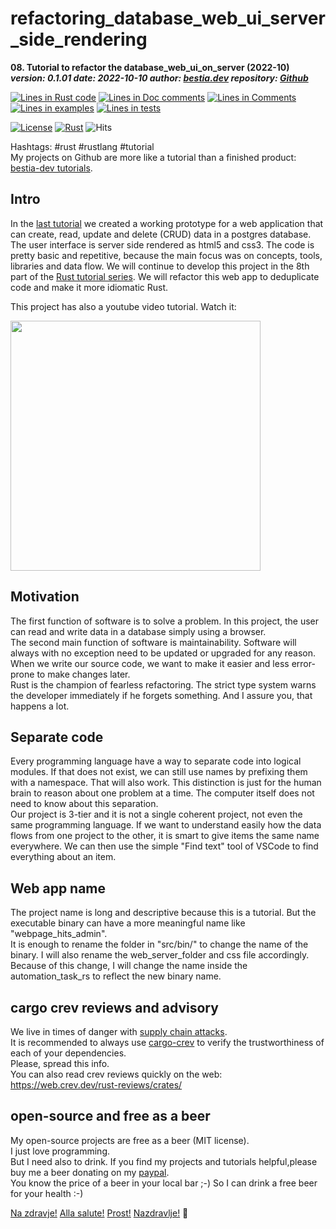 [comment]: # (auto_md_to_doc_comments segment start A)

# refactoring_database_web_ui_server_side_rendering

[comment]: # (auto_cargo_toml_to_md start)

**08. Tutorial to refactor the database_web_ui_on_server (2022-10)**  
***version: 0.1.01 date: 2022-10-10 author: [bestia.dev](https://bestia.dev) repository: [Github](https://github.com/bestia-dev/refactoring_database_web_ui_server_side_rendering)***  

[comment]: # (auto_cargo_toml_to_md end)

[comment]: # (auto_lines_of_code start)

[![Lines in Rust code](https://img.shields.io/badge/Lines_in_Rust-230-green.svg)](https://github.com/bestia-dev/refactoring_database_web_ui_server_side_rendering/)
[![Lines in Doc comments](https://img.shields.io/badge/Lines_in_Doc_comments-9-blue.svg)](https://github.com/bestia-dev/refactoring_database_web_ui_server_side_rendering/)
[![Lines in Comments](https://img.shields.io/badge/Lines_in_comments-28-purple.svg)](https://github.com/bestia-dev/refactoring_database_web_ui_server_side_rendering/)
[![Lines in examples](https://img.shields.io/badge/Lines_in_examples-0-yellow.svg)](https://github.com/bestia-dev/refactoring_database_web_ui_server_side_rendering/)
[![Lines in tests](https://img.shields.io/badge/Lines_in_tests-0-orange.svg)](https://github.com/bestia-dev/refactoring_database_web_ui_server_side_rendering/)

[comment]: # (auto_lines_of_code end)

[![License](https://img.shields.io/badge/license-MIT-blue.svg)](https://github.com/bestia-dev/refactoring_database_web_ui_server_side_rendering/blob/main/LICENSE) [![Rust](https://github.com/bestia-dev/refactoring_database_web_ui_server_side_rendering/workflows/RustAction/badge.svg)](https://github.com/bestia-dev/refactoring_database_web_ui_server_side_rendering/) ![Hits](https://bestia.dev/webpage_hit_counter/get_svg_image/0.svg)

Hashtags: #rust #rustlang #tutorial  
My projects on Github are more like a tutorial than a finished product: [bestia-dev tutorials](https://github.com/bestia-dev/tutorials_rust_wasm).

## Intro

In the [last tutorial](https://github.com/bestia-dev/database_web_ui_on_server) we created a working prototype for a web application that can create, read, update and delete (CRUD) data in a postgres database. The user interface is server side rendered as html5 and css3. The code is pretty basic and repetitive, because the main focus was on concepts, tools, libraries and data flow.
We will continue to develop this project in the 8th part of the [Rust tutorial series](https://www.youtube.com/channel/UCitt3zFHK2jDetDh6ezI05A). We will refactor this web app to deduplicate code and make it more idiomatic Rust.  

This project has also a youtube video tutorial. Watch it:
<!-- markdownlint-disable MD033 -->
[<img src="https://bestia.dev/youtube/refactoring_database_web_ui_server_side_rendering.jpg" width="400px">](https://bestia.dev/youtube/refactoring_database_web_ui_server_side_rendering.html)
<!-- markdownlint-enable MD033 -->

## Motivation

The first function of software is to solve a problem. In this project, the user can read and write data in a database simply using a browser.  
The second main function of software is maintainability. Software will always with no exception need to be updated or upgraded for any reason. When we write our source code, we want to make it easier and less error-prone to make changes later.  
Rust is the champion of fearless refactoring. The strict type system warns the developer immediately if he forgets something. And I assure you, that happens a lot.  

## Separate code

Every programming language have a way to separate code into logical modules. If that does not exist, we can still use names by prefixing them with a namespace. That will also work. This distinction is just for the human brain to reason about one problem at a time. The computer itself does not need to know about this separation.  
Our project is 3-tier and it is not a single coherent project, not even the same programming language. If we want to understand easily how the data flows from one project to the other, it is smart to give items the same name everywhere. We can then use the simple "Find text" tool of VSCode to find everything about an item.  

## Web app name

The project name is long and descriptive because this is a tutorial. But the executable binary can have a more meaningful name like "webpage_hits_admin".  
It is enough to rename the folder in "src/bin/" to change the name of the binary. I will also rename the web_server_folder and css file accordingly.  
Because of this change, I will change the name inside the automation_task_rs to reflect the new binary name.  





## cargo crev reviews and advisory

We live in times of danger with [supply chain attacks](https://en.wikipedia.org/wiki/Supply_chain_attack).  
It is recommended to always use [cargo-crev](https://github.com/crev-dev/cargo-crev) to verify the trustworthiness of each of your dependencies.  
Please, spread this info.  
You can also read crev reviews quickly on the web:  
<https://web.crev.dev/rust-reviews/crates/>  

## open-source and free as a beer

My open-source projects are free as a beer (MIT license).  
I just love programming.  
But I need also to drink. If you find my projects and tutorials helpful,please buy me a beer donating on my [paypal](https://paypal.me/LucianoBestia).  
You know the price of a beer in your local bar ;-) So I can drink a free beer for your health :-)  

[Na zdravje!](https://translate.google.com/?hl=en&sl=sl&tl=en&text=Na%20zdravje&op=translate) [Alla salute!](https://dictionary.cambridge.org/dictionary/italian-english/alla-salute) [Prost!](https://dictionary.cambridge.org/dictionary/german-english/prost) [Nazdravlje!](https://matadornetwork.com/nights/how-to-say-cheers-in-50-languages/) 🍻

[comment]: # (auto_md_to_doc_comments segment end A)
